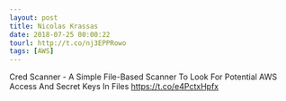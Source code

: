 ```yaml
---
layout: post
title: Nicolas Krassas
date: 2018-07-25 00:00:22
tourl: http://t.co/nj3EPPRowo
tags: [AWS]
---
```

Cred Scanner - A Simple File-Based Scanner To Look For Potential AWS Access And Secret Keys In Files https://t.co/e4PctxHpfx